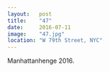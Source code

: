 ```yaml
---
layout:   post
title:    "47"
date:     2016-07-11
image:    "47.jpg"
location: "W 79th Street, NYC"
---
```


Manhattanhenge 2016.
